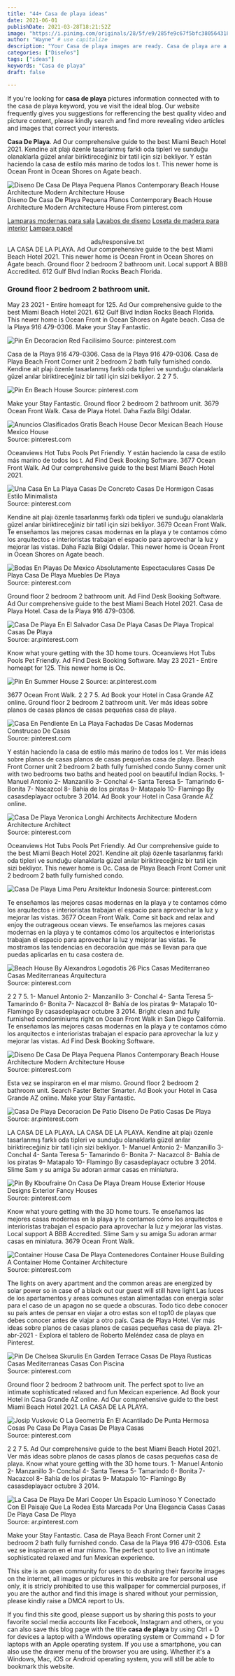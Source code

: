 ```yaml
---
title: "44+ Casa de playa ideas"
date: 2021-06-01
publishDate: 2021-03-28T18:21:52Z
image: "https://i.pinimg.com/originals/28/5f/e9/285fe9c67f5bfc38056431872401cfc8.jpg"
author: "Wayne" # use capitalize
description: "Your Casa de playa images are ready. Casa de playa are a topic that is being searched for and liked by netizens today. You can Get the Casa de playa files here. Get all royalty-free vectors."
categories: ["Diseños"]
tags: ["ideas"]
keywords: "Casa de playa"
draft: false

---
```


If you're looking for **casa de playa** pictures information connected with to the casa de playa keyword, you ve visit the ideal  blog.  Our website frequently  gives you  suggestions  for refferencing  the best  quality video and picture  content, please kindly search and find more revealing video articles and images  that correct your interests.

**Casa De Playa**. Ad Our comprehensive guide to the best Miami Beach Hotel 2021. Kendine ait plajı özenle tasarlanmış farklı oda tipleri ve sunduğu olanaklarla güzel anılar biriktireceğiniz bir tatil için sizi bekliyor. Y están haciendo la casa de estilo más marino de todos los t. This newer home is Ocean Front in Ocean Shores on Agate beach.

![Diseno De Casa De Playa Pequena Planos Contemporary Beach House Architecture Modern Architecture House](https://i.pinimg.com/originals/dd/f0/93/ddf093a42b878e548f7ea09a9ee19219.jpg "Diseno De Casa De Playa Pequena Planos Contemporary Beach House Architecture Modern Architecture House")
Diseno De Casa De Playa Pequena Planos Contemporary Beach House Architecture Modern Architecture House From pinterest.com

[Lamparas modernas para sala](/lamparas-modernas-para-sala/)
[Lavabos de diseno](/lavabos-de-diseno/)
[Loseta de madera para interior](/loseta-de-madera-para-interior/)
[Lampara papel](/lampara-papel/)
<div class="d-block p-4">
<center><noscript><span>ads/responsive.txt</span></noscript></center>
</div>
LA CASA DE LA PLAYA. Ad Our comprehensive guide to the best Miami Beach Hotel 2021. This newer home is Ocean Front in Ocean Shores on Agate beach. Ground floor 2 bedroom 2 bathroom unit. Local support A BBB Accredited. 612 Gulf Blvd Indian Rocks Beach Florida.

### Ground floor 2 bedroom 2 bathroom unit.

May 23 2021 - Entire homeapt for 125. Ad Our comprehensive guide to the best Miami Beach Hotel 2021. 612 Gulf Blvd Indian Rocks Beach Florida. This newer home is Ocean Front in Ocean Shores on Agate beach. Casa de la Playa 916 479-0306. Make your Stay Fantastic.


![Pin En Decoracion Red Facilisimo](https://i.pinimg.com/474x/f5/aa/bf/f5aabfe817eb719326cce19e4e78b3d1.jpg "Pin En Decoracion Red Facilisimo")
Source: pinterest.com

Casa de la Playa 916 479-0306. Casa de la Playa 916 479-0306. Casa de Playa Beach Front Corner unit 2 bedroom 2 bath fully furnished condo. Kendine ait plajı özenle tasarlanmış farklı oda tipleri ve sunduğu olanaklarla güzel anılar biriktireceğiniz bir tatil için sizi bekliyor. 2 2 7 5.

![Pin En Beach House](https://i.pinimg.com/originals/02/1f/a8/021fa82c91976af50a10eb62cea69d7b.png "Pin En Beach House")
Source: pinterest.com

Make your Stay Fantastic. Ground floor 2 bedroom 2 bathroom unit. 3679 Ocean Front Walk. Casa de Playa Hotel. Daha Fazla Bilgi Odalar.

![Anuncios Clasificados Gratis Beach House Decor Mexican Beach House Mexico House](https://i.pinimg.com/originals/c2/a2/97/c2a2976edd909d799b0c6a3a48453982.jpg "Anuncios Clasificados Gratis Beach House Decor Mexican Beach House Mexico House")
Source: pinterest.com

Oceanviews Hot Tubs Pools Pet Friendly. Y están haciendo la casa de estilo más marino de todos los t. Ad Find Desk Booking Software. 3677 Ocean Front Walk. Ad Our comprehensive guide to the best Miami Beach Hotel 2021.

![Una Casa En La Playa Casas De Concreto Casas De Hormigon Casas Estilo Minimalista](https://i.pinimg.com/originals/74/04/35/7404355669192ff14bbe1634c38900ef.jpg "Una Casa En La Playa Casas De Concreto Casas De Hormigon Casas Estilo Minimalista")
Source: pinterest.com

Kendine ait plajı özenle tasarlanmış farklı oda tipleri ve sunduğu olanaklarla güzel anılar biriktireceğiniz bir tatil için sizi bekliyor. 3679 Ocean Front Walk. Te enseñamos las mejores casas modernas en la playa y te contamos cómo los arquitectos e interioristas trabajan el espacio para aprovechar la luz y mejorar las vistas. Daha Fazla Bilgi Odalar. This newer home is Ocean Front in Ocean Shores on Agate beach.

![Bodas En Playas De Mexico Absolutamente Espectaculares Casas De Playa Casa De Playa Muebles De Playa](https://i.pinimg.com/originals/e5/6d/a2/e56da257e0359a78fcf301712387492b.jpg "Bodas En Playas De Mexico Absolutamente Espectaculares Casas De Playa Casa De Playa Muebles De Playa")
Source: pinterest.com

Ground floor 2 bedroom 2 bathroom unit. Ad Find Desk Booking Software. Ad Our comprehensive guide to the best Miami Beach Hotel 2021. Casa de Playa Hotel. Casa de la Playa 916 479-0306.

![Casa De Playa En El Salvador Casa De Playa Casas De Playa Tropical Casas De Playa](https://i.pinimg.com/originals/17/3c/84/173c84ccc7ede1b12125820aaaee7103.jpg "Casa De Playa En El Salvador Casa De Playa Casas De Playa Tropical Casas De Playa")
Source: ar.pinterest.com

Know what youre getting with the 3D home tours. Oceanviews Hot Tubs Pools Pet Friendly. Ad Find Desk Booking Software. May 23 2021 - Entire homeapt for 125. This newer home is Oc.

![Pin En Summer House 2](https://i.pinimg.com/originals/94/56/b0/9456b0cdfed05d3976905cff4d96c151.jpg "Pin En Summer House 2")
Source: ar.pinterest.com

3677 Ocean Front Walk. 2 2 7 5. Ad Book your Hotel in Casa Grande AZ online. Ground floor 2 bedroom 2 bathroom unit. Ver más ideas sobre planos de casas planos de casas pequeñas casa de playa.

![Casa En Pendiente En La Playa Fachadas De Casas Modernas Construcao De Casas](https://i.pinimg.com/originals/37/0e/55/370e552449c605b419abba1a15e75672.jpg "Casa En Pendiente En La Playa Fachadas De Casas Modernas Construcao De Casas")
Source: pinterest.com

Y están haciendo la casa de estilo más marino de todos los t. Ver más ideas sobre planos de casas planos de casas pequeñas casa de playa. Beach Front Corner unit 2 bedroom 2 bath fully furnished condo Sunny corner unit with two bedrooms two baths and heated pool on beautiful Indian Rocks. 1- Manuel Antonio 2- Manzanillo 3- Conchal 4- Santa Teresa 5- Tamarindo 6- Bonita 7- Nacazcol 8- Bahía de los piratas 9- Matapalo 10- Flamingo By casasdeplayacr octubre 3 2014. Ad Book your Hotel in Casa Grande AZ online.

![Casa De Playa Veronica Longhi Architects Architecture Modern Architecture Architect](https://i.pinimg.com/originals/2b/06/e6/2b06e6a9bb9d60c5d6a14eebf50c0c57.jpg "Casa De Playa Veronica Longhi Architects Architecture Modern Architecture Architect")
Source: pinterest.com

Oceanviews Hot Tubs Pools Pet Friendly. Ad Our comprehensive guide to the best Miami Beach Hotel 2021. Kendine ait plajı özenle tasarlanmış farklı oda tipleri ve sunduğu olanaklarla güzel anılar biriktireceğiniz bir tatil için sizi bekliyor. This newer home is Oc. Casa de Playa Beach Front Corner unit 2 bedroom 2 bath fully furnished condo.

![Casa De Playa Lima Peru Arsitektur Indonesia](https://i.pinimg.com/originals/c8/7f/2c/c87f2c16e2ddad04ab16e94f46f3cf42.jpg "Casa De Playa Lima Peru Arsitektur Indonesia")
Source: pinterest.com

Te enseñamos las mejores casas modernas en la playa y te contamos cómo los arquitectos e interioristas trabajan el espacio para aprovechar la luz y mejorar las vistas. 3677 Ocean Front Walk. Come sit back and relax and enjoy the outrageous ocean views. Te enseñamos las mejores casas modernas en la playa y te contamos cómo los arquitectos e interioristas trabajan el espacio para aprovechar la luz y mejorar las vistas. Te mostramos las tendencias en decoración que más se llevan para que puedas aplicarlas en tu casa costera de.

![Beach House By Alexandros Logodotis 26 Pics Casas Mediterraneo Casas Mediterraneas Arquitectura](https://i.pinimg.com/originals/1d/0a/3a/1d0a3ac54e423c66abda8442e0d3fa77.jpg "Beach House By Alexandros Logodotis 26 Pics Casas Mediterraneo Casas Mediterraneas Arquitectura")
Source: pinterest.com

2 2 7 5. 1- Manuel Antonio 2- Manzanillo 3- Conchal 4- Santa Teresa 5- Tamarindo 6- Bonita 7- Nacazcol 8- Bahía de los piratas 9- Matapalo 10- Flamingo By casasdeplayacr octubre 3 2014. Bright clean and fully furnished condominiums right on Ocean Front Walk in San Diego California. Te enseñamos las mejores casas modernas en la playa y te contamos cómo los arquitectos e interioristas trabajan el espacio para aprovechar la luz y mejorar las vistas. Ad Find Desk Booking Software.

![Diseno De Casa De Playa Pequena Planos Contemporary Beach House Architecture Modern Architecture House](https://i.pinimg.com/originals/dd/f0/93/ddf093a42b878e548f7ea09a9ee19219.jpg "Diseno De Casa De Playa Pequena Planos Contemporary Beach House Architecture Modern Architecture House")
Source: pinterest.com

Esta vez se inspiraron en el mar mismo. Ground floor 2 bedroom 2 bathroom unit. Search Faster Better Smarter. Ad Book your Hotel in Casa Grande AZ online. Make your Stay Fantastic.

![Casa De Playa Decoracion De Patio Diseno De Patio Casas De Playa](https://i.pinimg.com/originals/55/b5/e0/55b5e029f841672fe1386d3b55bfcfae.jpg "Casa De Playa Decoracion De Patio Diseno De Patio Casas De Playa")
Source: ar.pinterest.com

LA CASA DE LA PLAYA. LA CASA DE LA PLAYA. Kendine ait plajı özenle tasarlanmış farklı oda tipleri ve sunduğu olanaklarla güzel anılar biriktireceğiniz bir tatil için sizi bekliyor. 1- Manuel Antonio 2- Manzanillo 3- Conchal 4- Santa Teresa 5- Tamarindo 6- Bonita 7- Nacazcol 8- Bahía de los piratas 9- Matapalo 10- Flamingo By casasdeplayacr octubre 3 2014. Slime Sam y su amiga Su adoran armar casas en miniatura.

![Pin By Kboufraine On Casa De Playa Dream House Exterior House Designs Exterior Fancy Houses](https://i.pinimg.com/originals/9d/af/2b/9daf2be66fa6c4e204f0750ae3ce458c.jpg "Pin By Kboufraine On Casa De Playa Dream House Exterior House Designs Exterior Fancy Houses")
Source: pinterest.com

Know what youre getting with the 3D home tours. Te enseñamos las mejores casas modernas en la playa y te contamos cómo los arquitectos e interioristas trabajan el espacio para aprovechar la luz y mejorar las vistas. Local support A BBB Accredited. Slime Sam y su amiga Su adoran armar casas en miniatura. 3679 Ocean Front Walk.

![Container House Casa De Playa Contenedores Container House Building A Container Home Container Architecture](https://i.pinimg.com/originals/95/38/09/953809e7ee69a6dfcfe6909d31c97b66.jpg "Container House Casa De Playa Contenedores Container House Building A Container Home Container Architecture")
Source: pinterest.com

The lights on avery apartment and the common areas are energized by solar power so in case of a black out our guest will still have light Las luces de los apartamentos y areas comunes estan alimentadas con energia solar para el caso de un apagon no se quede a obscuras. Todo tico debe conocer su país antes de pensar en viajar a otro estas son el top10 de playas que debes conocer antes de viajar a otro país. Casa de Playa Hotel. Ver más ideas sobre planos de casas planos de casas pequeñas casa de playa. 21-abr-2021 - Explora el tablero de Roberto Meléndez casa de playa en Pinterest.

![Pin De Chelsea Skurulis En Garden Terrace Casas De Playa Rusticas Casas Mediterraneas Casas Con Piscina](https://i.pinimg.com/originals/61/4d/cf/614dcf828f54663b22425e6a5a665661.jpg "Pin De Chelsea Skurulis En Garden Terrace Casas De Playa Rusticas Casas Mediterraneas Casas Con Piscina")
Source: pinterest.com

Ground floor 2 bedroom 2 bathroom unit. The perfect spot to live an intimate sophisticated relaxed and fun Mexican experience. Ad Book your Hotel in Casa Grande AZ online. Ad Our comprehensive guide to the best Miami Beach Hotel 2021. LA CASA DE LA PLAYA.

![Josip Vuskovic O La Geometria En El Acantilado De Punta Hermosa Cosas Pe Casa De Playa Casas De Playa Casas](https://i.pinimg.com/originals/da/ee/6e/daee6e199483d5e74292204b48b0ce86.jpg "Josip Vuskovic O La Geometria En El Acantilado De Punta Hermosa Cosas Pe Casa De Playa Casas De Playa Casas")
Source: pinterest.com

2 2 7 5. Ad Our comprehensive guide to the best Miami Beach Hotel 2021. Ver más ideas sobre planos de casas planos de casas pequeñas casa de playa. Know what youre getting with the 3D home tours. 1- Manuel Antonio 2- Manzanillo 3- Conchal 4- Santa Teresa 5- Tamarindo 6- Bonita 7- Nacazcol 8- Bahía de los piratas 9- Matapalo 10- Flamingo By casasdeplayacr octubre 3 2014.

![La Casa De Playa De Mari Cooper Un Espacio Luminoso Y Conectado Con El Paisaje Que La Rodea Esta Marcada Por Una Elegancia Casas Casas De Playa Casa De Playa](https://i.pinimg.com/originals/28/5f/e9/285fe9c67f5bfc38056431872401cfc8.jpg "La Casa De Playa De Mari Cooper Un Espacio Luminoso Y Conectado Con El Paisaje Que La Rodea Esta Marcada Por Una Elegancia Casas Casas De Playa Casa De Playa")
Source: ar.pinterest.com

Make your Stay Fantastic. Casa de Playa Beach Front Corner unit 2 bedroom 2 bath fully furnished condo. Casa de la Playa 916 479-0306. Esta vez se inspiraron en el mar mismo. The perfect spot to live an intimate sophisticated relaxed and fun Mexican experience.

This site is an open community for users to do sharing their favorite images on the internet, all images or pictures in this website are for personal use only, it is stricly prohibited to use this wallpaper for commercial purposes, if you are the author and find this image is shared without your permission, please kindly raise a DMCA report to Us.

If you find this site good, please support us by sharing this posts to your favorite social media accounts like Facebook, Instagram and others, or you can also save this blog page with the title **casa de playa** by using Ctrl + D for devices a laptop with a Windows operating system or Command + D for laptops with an Apple operating system. If you use a smartphone, you can also use the drawer menu of the browser you are using. Whether it's a Windows, Mac, iOS or Android operating system, you will still be able to bookmark this website.
